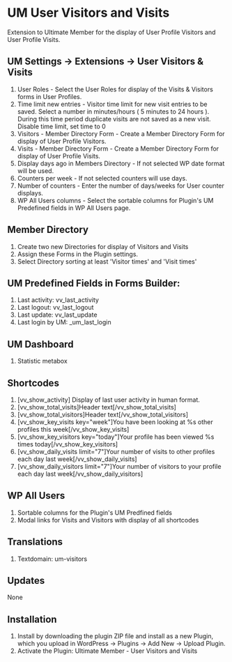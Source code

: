 # UM User Visitors and Visits
Extension to Ultimate Member for the display of User Profile Visitors and User Profile Visits.

## UM Settings -> Extensions -> User Visitors & Visits
1. User Roles - Select the User Roles for display of the Visits & Visitors forms in User Profiles.
2. Time limit new entries - Visitor time limit for new visit entries to be saved. Select a number in minutes/hours ( 5 minutes to 24 hours ). During this time period duplicate visits are not saved as a new visit. Disable time limit, set time to 0
3. Visitors - Member Directory Form - Create a Member Directory Form for display of User Profile Visitors.
4. Visits - Member Directory Form - Create a Member Directory Form for display of User Profile Visits.
5. Display days ago in Members Directory - If not selected WP date format will be used.
6. Counters per week - If not selected counters will use days.
7. Number of counters - Enter the number of days/weeks for User counter displays.
8. WP All Users columns - Select the sortable columns for Plugin's UM Predefined fields in WP All Users page.

## Member Directory
1. Create two new Directories for display of Visitors and Visits
2. Assign these Forms in the Plugin settings.
3. Select Directory sorting at least 'Visitor times' and 'Visit times'

## UM Predefined Fields in Forms Builder:
1. Last activity: vv_last_activity
2. Last logout: vv_last_logout
3. Last update: vv_last_update
4. Last login by UM: _um_last_login

## UM Dashboard
1. Statistic metabox

## Shortcodes
1. [vv_show_activity] Display of last user activity in human format.
2. [vv_show_total_visits]Header text[/vv_show_total_visits]
3. [vv_show_total_visitors]Header text[/vv_show_total_visitors]
4. [vv_show_key_visits key="week"]You have been looking at %s other profiles this week[/vv_show_key_visits]
5. [vv_show_key_visitors key="today"]Your profile has been viewed %s times today[/vv_show_key_visitors]
6. [vv_show_daily_visits limit="7"]Your number of visits to other profiles each day last week[/vv_show_daily_visits]
7. [vv_show_daily_visitors limit="7"]Your number of visitors to your profile each day last week[/vv_show_daily_visitors]

## WP All Users
1. Sortable columns for the Plugin's UM Predfined fields
2. Modal links for Visits and Visitors with display of all shortcodes 

## Translations
1. Textdomain: um-visitors

## Updates
None

## Installation
1. Install by downloading the plugin ZIP file and install as a new Plugin, which you upload in WordPress -> Plugins -> Add New -> Upload Plugin.
2. Activate the Plugin: Ultimate Member - User Visitors and Visits

